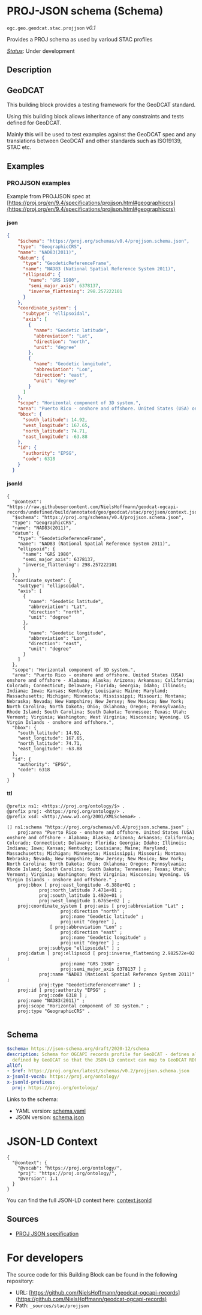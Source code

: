 
# PROJ-JSON schema (Schema)

`ogc.geo.geodcat.stac.projjson` *v0.1*

Provides a PROJ schema as used by varioud STAC profiles

[*Status*](http://www.opengis.net/def/status): Under development

## Description

## GeoDCAT 

This building block provides a testing framework for the GeoDCAT standard.

Using this building block allows inheritance of any constraints and tests defined for GeoDCAT.

Mainly this will be used to test examples against the GeoDCAT spec and any translations between GeoDCAT and other standards such as ISO19139, STAC etc.


## Examples

### PROJJSON examples
Example from PROJJSON spec at [https://proj.org/en/9.4/specifications/projjson.html#geographiccrs](https://proj.org/en/9.4/specifications/projjson.html#geographiccrs)
#### json
```json
{
    "$schema": "https://proj.org/schemas/v0.4/projjson.schema.json",
    "type": "GeographicCRS",
    "name": "NAD83(2011)",
    "datum": {
      "type": "GeodeticReferenceFrame",
      "name": "NAD83 (National Spatial Reference System 2011)",
      "ellipsoid": {
        "name": "GRS 1980",
        "semi_major_axis": 6378137,
        "inverse_flattening": 298.257222101
      }
    },
    "coordinate_system": {
      "subtype": "ellipsoidal",
      "axis": [
        {
          "name": "Geodetic latitude",
          "abbreviation": "Lat",
          "direction": "north",
          "unit": "degree"
        },
        {
          "name": "Geodetic longitude",
          "abbreviation": "Lon",
          "direction": "east",
          "unit": "degree"
        }
      ]
    },
    "scope": "Horizontal component of 3D system.",
    "area": "Puerto Rico - onshore and offshore. United States (USA) onshore and offshore - Alabama; Alaska; Arizona; Arkansas; California; Colorado; Connecticut; Delaware; Florida; Georgia; Idaho; Illinois; Indiana; Iowa; Kansas; Kentucky; Louisiana; Maine; Maryland; Massachusetts; Michigan; Minnesota; Mississippi; Missouri; Montana; Nebraska; Nevada; New Hampshire; New Jersey; New Mexico; New York; North Carolina; North Dakota; Ohio; Oklahoma; Oregon; Pennsylvania; Rhode Island; South Carolina; South Dakota; Tennessee; Texas; Utah; Vermont; Virginia; Washington; West Virginia; Wisconsin; Wyoming. US Virgin Islands - onshore and offshore.",
    "bbox": {
      "south_latitude": 14.92,
      "west_longitude": 167.65,
      "north_latitude": 74.71,
      "east_longitude": -63.88
    },
    "id": {
      "authority": "EPSG",
      "code": 6318
    }
  }
```

#### jsonld
```jsonld
{
  "@context": "https://raw.githubusercontent.com/NielsHoffmann/geodcat-ogcapi-records/undefined/build/annotated/geo/geodcat/stac/projjson/context.jsonld",
  "$schema": "https://proj.org/schemas/v0.4/projjson.schema.json",
  "type": "GeographicCRS",
  "name": "NAD83(2011)",
  "datum": {
    "type": "GeodeticReferenceFrame",
    "name": "NAD83 (National Spatial Reference System 2011)",
    "ellipsoid": {
      "name": "GRS 1980",
      "semi_major_axis": 6378137,
      "inverse_flattening": 298.257222101
    }
  },
  "coordinate_system": {
    "subtype": "ellipsoidal",
    "axis": [
      {
        "name": "Geodetic latitude",
        "abbreviation": "Lat",
        "direction": "north",
        "unit": "degree"
      },
      {
        "name": "Geodetic longitude",
        "abbreviation": "Lon",
        "direction": "east",
        "unit": "degree"
      }
    ]
  },
  "scope": "Horizontal component of 3D system.",
  "area": "Puerto Rico - onshore and offshore. United States (USA) onshore and offshore - Alabama; Alaska; Arizona; Arkansas; California; Colorado; Connecticut; Delaware; Florida; Georgia; Idaho; Illinois; Indiana; Iowa; Kansas; Kentucky; Louisiana; Maine; Maryland; Massachusetts; Michigan; Minnesota; Mississippi; Missouri; Montana; Nebraska; Nevada; New Hampshire; New Jersey; New Mexico; New York; North Carolina; North Dakota; Ohio; Oklahoma; Oregon; Pennsylvania; Rhode Island; South Carolina; South Dakota; Tennessee; Texas; Utah; Vermont; Virginia; Washington; West Virginia; Wisconsin; Wyoming. US Virgin Islands - onshore and offshore.",
  "bbox": {
    "south_latitude": 14.92,
    "west_longitude": 167.65,
    "north_latitude": 74.71,
    "east_longitude": -63.88
  },
  "id": {
    "authority": "EPSG",
    "code": 6318
  }
}
```

#### ttl
```ttl
@prefix ns1: <https://proj.org/ontology/$> .
@prefix proj: <https://proj.org/ontology/> .
@prefix xsd: <http://www.w3.org/2001/XMLSchema#> .

[] ns1:schema "https://proj.org/schemas/v0.4/projjson.schema.json" ;
    proj:area "Puerto Rico - onshore and offshore. United States (USA) onshore and offshore - Alabama; Alaska; Arizona; Arkansas; California; Colorado; Connecticut; Delaware; Florida; Georgia; Idaho; Illinois; Indiana; Iowa; Kansas; Kentucky; Louisiana; Maine; Maryland; Massachusetts; Michigan; Minnesota; Mississippi; Missouri; Montana; Nebraska; Nevada; New Hampshire; New Jersey; New Mexico; New York; North Carolina; North Dakota; Ohio; Oklahoma; Oregon; Pennsylvania; Rhode Island; South Carolina; South Dakota; Tennessee; Texas; Utah; Vermont; Virginia; Washington; West Virginia; Wisconsin; Wyoming. US Virgin Islands - onshore and offshore." ;
    proj:bbox [ proj:east_longitude -6.388e+01 ;
            proj:north_latitude 7.471e+01 ;
            proj:south_latitude 1.492e+01 ;
            proj:west_longitude 1.6765e+02 ] ;
    proj:coordinate_system [ proj:axis [ proj:abbreviation "Lat" ;
                    proj:direction "north" ;
                    proj:name "Geodetic latitude" ;
                    proj:unit "degree" ],
                [ proj:abbreviation "Lon" ;
                    proj:direction "east" ;
                    proj:name "Geodetic longitude" ;
                    proj:unit "degree" ] ;
            proj:subtype "ellipsoidal" ] ;
    proj:datum [ proj:ellipsoid [ proj:inverse_flattening 2.982572e+02 ;
                    proj:name "GRS 1980" ;
                    proj:semi_major_axis 6378137 ] ;
            proj:name "NAD83 (National Spatial Reference System 2011)" ;
            proj:type "GeodeticReferenceFrame" ] ;
    proj:id [ proj:authority "EPSG" ;
            proj:code 6318 ] ;
    proj:name "NAD83(2011)" ;
    proj:scope "Horizontal component of 3D system." ;
    proj:type "GeographicCRS" .


```

## Schema

```yaml
$schema: https://json-schema.org/draft/2020-12/schema
description: Schema for OGCAPI records profile for GeoDCAT - defines all extra elements
  defined by GeoDCAT so that the JSON-LD context can map to GeoDCAT RDF
allOf:
- $ref: https://proj.org/en/latest/schemas/v0.2/projjson.schema.json
x-jsonld-vocab: https://proj.org/ontology/
x-jsonld-prefixes:
  proj: https://proj.org/ontology/

```

Links to the schema:

* YAML version: [schema.yaml](https://raw.githubusercontent.com/NielsHoffmann/geodcat-ogcapi-records/undefined/build/annotated/geo/geodcat/stac/projjson/schema.json)
* JSON version: [schema.json](https://raw.githubusercontent.com/NielsHoffmann/geodcat-ogcapi-records/undefined/build/annotated/geo/geodcat/stac/projjson/schema.yaml)


# JSON-LD Context

```jsonld
{
  "@context": {
    "@vocab": "https://proj.org/ontology/",
    "proj": "https://proj.org/ontology/",
    "@version": 1.1
  }
}
```

You can find the full JSON-LD context here:
[context.jsonld](https://raw.githubusercontent.com/NielsHoffmann/geodcat-ogcapi-records/undefined/build/annotated/geo/geodcat/stac/projjson/context.jsonld)

## Sources

* [PROJ JSON specification](https://proj.org/en/latest/schemas/v0.2/projjson.schema.json)

# For developers

The source code for this Building Block can be found in the following repository:

* URL: [https://github.com/NielsHoffmann/geodcat-ogcapi-records](https://github.com/NielsHoffmann/geodcat-ogcapi-records)
* Path: `_sources/stac/projjson`

